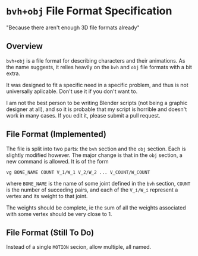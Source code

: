 `bvh+obj` File Format Specification
=================================

"Because there aren't enough 3D file formats already"

Overview
--------

`bvh+obj` is a file format for describing characters and their animations.  As the name suggests, it relies heavily on the `bvh` and `obj` file formats with a bit extra.

It was designed to fit a specific need in a specific problem, and thus is not universally aplicable.  Don't use it if you don't want to.

I am not the best person to be writing Blender scripts (not being a graphic designer at all), and so it is probable that my script is horrible and doesn't work in many cases.  If you edit it, please submit a pull request.

File Format (Implemented)
-------------------------

The file is split into two parts: the `bvh` section and the `obj` section.  Each is slightly modified however.  The major change is that in the `obj` section, a new command is allowed.  It is of the form

    vg BONE_NAME COUNT V_1/W_1 V_2/W_2 ... V_COUNT/W_COUNT

where `BONE_NAME` is the name of some joint defined in the `bvh` section, `COUNT` is the number of succeding pairs, and each of the `V_i/W_i` represent a vertex and its weight to that joint.

The weights should be complete, ie the sum of all the weights associated with some vertex should be very close to 1.

File Format (Still To Do)
-------------------------
Instead of a single  `MOTION` secion, allow multiple, all named.
